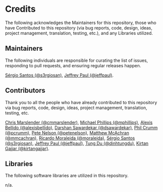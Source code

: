 # Credits

The following acknowledges the Maintainers for this repository, those who have Contributed to this repository (via bug reports, code, design, ideas, project management, translation, testing, etc.), and any Libraries utilized.

## Maintainers

The following individuals are responsible for curating the list of issues, responding to pull requests, and ensuring regular releases happen.

[Sérgio Santos (@s3rgiosan)](https://github.com/s3rgiosan), [Jeffrey Paul (@jeffpaul)](https://github.com/jeffpaul).

## Contributors

Thank you to all the people who have already contributed to this repository via bug reports, code, design, ideas, project management, translation, testing, etc.

[Chris Marslender (@cmmarslender)](https://github.com/cmmarslender), [Michael Phillips (@mphillips)](https://github.com/mphillips), [Alexis Bellido (@alexisbellido)](https://github.com/alexisbellido), [Darshan Sawardekar (@dsawardekar)](https://github.com/dsawardekar), [Phil Crumm (@pcrumm)](https://github.com/pcrumm), [Pete Nelson (@petenelson)](https://github.com/petenelson), [Matthew McAchran (@mmcachran)](https://github.com/mmcachran), [Ricardo Moraleida (@moraleida)](https://github.com/moraleida), [Sérgio Santos (@s3rgiosan)](https://github.com/s3rgiosan), [Jeffrey Paul (@jeffpaul)](https://github.com/jeffpaul), [Tung Du (@dinhtungdu)](https://github.com/dinhtungdu), [Kirtan Gajjar (@kirtangajjar)](https://github.com/kirtangajjar).

## Libraries

The following software libraries are utilized in this repository.

n/a.

